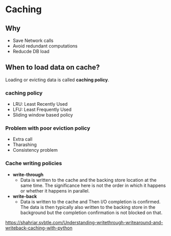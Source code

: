 # Caching

## Why
- Save Network calls
- Avoid redundant computations
- Reducde DB load

## When to load data on cache?

Loading or evicting data is called **caching policy**.

### caching policy

- LRU: Least Recently Used
- LFU: Least Frequently Used 
- Sliding window based policy


### Problem with poor eviction policy

- Extra call
- Tharashing
- Consistency problem


### Cache writing policies

- **write-through**
  - Data is written to the cache and the backing store location at the same time. The significance here is not the order in which it happens or whether it happens in parallel. 
- **write-back**
  - Data is written to the cache and Then I/O completion is confirmed. The data is then typically also written to the backing store in the background but the completion confirmation is not blocked on that.
  

https://shahriar.svbtle.com/Understanding-writethrough-writearound-and-writeback-caching-with-python
